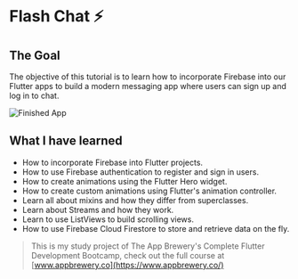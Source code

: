 # Flash Chat ⚡️

## The Goal

The objective of this tutorial is to learn how to incorporate Firebase into our Flutter apps to build a modern messaging app where users can sign up and log in to chat.


![Finished App](https://github.com/londonappbrewery/Images/blob/master/flash_chat_flutter_demo.gif)

## What I have learned

- How to incorporate Firebase into Flutter projects.
- How to use Firebase authentication to register and sign in users.
- How to create animations using the Flutter Hero widget.
- How to create custom animations using Flutter's animation controller.
- Learn all about mixins and how they differ from superclasses.
- Learn about Streams and how they work.
- Learn to use ListViews to build scrolling views.
- How to use Firebase Cloud Firestore to store and retrieve data on the fly.



>This is my study project of The App Brewery's Complete Flutter Development Bootcamp, check out the full course at [www.appbrewery.co](https://www.appbrewery.co/)

